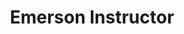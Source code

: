 ---
firstname: "Saba"
lastname: "Sharfuddin"
group: "member"
title: "Emerson Instructor"
pronouns: "she/her"
img: "ssharfuddin.jpg"
graduating_year: 2022
email: "ssharfuddin@g.ucla.edu"
github: "sabasharf123"
links:
  - name: "LinkedIn"
    href: "https://www.linkedin.com/in/sabasharfuddin/"
---